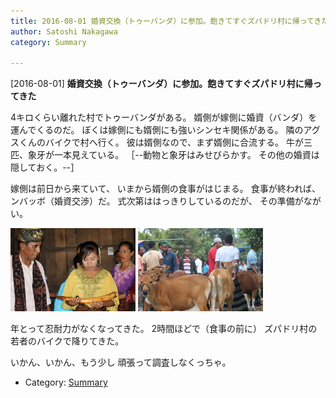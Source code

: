 ```yaml
---
title: 2016-08-01 婚資交換（トゥーバンダ）に参加。飽きてすぐズパドリ村に帰ってきた
author: Satoshi Nakagawa
category: Summary

---
```


[2016-08-01] **婚資交換（トゥーバンダ）に参加。飽きてすぐズパドリ村に帰ってきた** 

 4キロくらい離れた村でトゥーバンダがある。
婿側が嫁側に婚資（バンダ）を運んでくるのだ。
ぼくは嫁側にも婿側にも強いシンセキ関係がある。
隣のアグスくんのバイクで村へ行く。
彼は婿側なので、まず婿側に合流する。
牛が三匹、象牙が一本見えている。
［--動物と象牙はみせびらかす。
その他の婚資は隠しておく。--］

 嫁側は前日から来ていて、
いまから婿側の食事がはじまる。
食事が終われば、
ンバッボ（婚資交渉）だ。
式次第ははっきりしているのだが、
その準備がながい。

<img src="/pict/2016-08-01-sue.jpg" alt="象牙" width="200"/>
<img src="/pict/2016-08-01-sapi.jpg" alt="牛" width="200"/>

 年とって忍耐力がなくなってきた。
2時間ほどで（食事の前に）
ズパドリ村の若者のバイクで降りてきた。

 いかん、いかん、もう少し
頑張って調査しなくっちゃ。

- Category: [Summary](https://merapano.github.io/categories.html#Summary)


